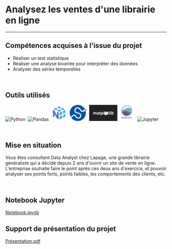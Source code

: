 # Analysez les ventes d'une librairie en ligne
---

## Compétences acquises à l'issue du projet
* Réaliser un test statistique
* Réaliser une analyse bivariée pour interpréter des données
* Analyser des séries temporelles

<br>

## Outils utilisés
<img src="https://cdn.jsdelivr.net/gh/devicons/devicon/icons/python/python-original-wordmark.svg" title="Python"  alt="Python" height="50"/>&nbsp;
<img src="https://cdn.jsdelivr.net/gh/devicons/devicon/icons/pandas/pandas-original-wordmark.svg" title="Pandas"  alt="Pandas" height="50" fill="white"/>&nbsp;
<img src="https://github.com/StephaneBertrand34/Python-Analysez_les_ventes_d-une_librairie_en_ligne/blob/main/img/numpy.png" title="Numpy"  alt="Numpy" height="50"/>&nbsp;
<img src="https://github.com/StephaneBertrand34/Python-Analysez_les_ventes_d-une_librairie_en_ligne/blob/main/img/scipy-logo.jpg" title="Scipy"  alt="Scipy" height="50"/>&nbsp;
<img src="https://github.com/StephaneBertrand34/Python-Analysez_les_ventes_d-une_librairie_en_ligne/blob/main/img/thumbnail-matplotlib-773540575.jpg" title="Matplotlib"  alt="Matplotlib" height="50"/>
<img src="https://github.com/StephaneBertrand34/Python-Analysez_les_ventes_d-une_librairie_en_ligne/blob/main/img/Seaborn.jpg" title="Seaborn"  alt="Seaborn" height="50"/>&nbsp;
<img src="https://cdn.jsdelivr.net/gh/devicons/devicon/icons/jupyter/jupyter-original-wordmark.svg" title="Jupyter"  alt="Jupyter" height="50"/>&nbsp;

<br>

## Mise en situation
Vous êtes consultant Data Analyst chez Lapage, une grande librairie généraliste qui a décidé depuis 2 ans d'ouvrir un site de vente en ligne.   
L'entreprise souhaite faire le point après ces deux ans d'exercice, et pouvoir analyser ses points forts, points faibles, les comportements des clients, etc.

<br>

## Notebook Jupyter
<a href="https://github.com/StephaneBertrand34/Python-Analysez_les_ventes_d-une_librairie_en_ligne/blob/main/P6.ipynb" target="_blank" title="Notebook.ipynb">Notebook.ipynb</a>

## Support de présentation du projet
<a href="https://github.com/StephaneBertrand34/Python-Analysez_les_ventes_d-une_librairie_en_ligne/blob/main/Bertrand_St%C3%A9phane_1_presentation_022022.pdf" target="_blank" title="Présentation.pdf">Présentation.pdf</a>
